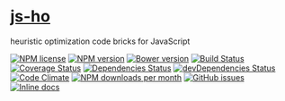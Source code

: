 [js-ho](http://aureooms.github.io/js-ho)
====

heuristic optimization code bricks for JavaScript

[![NPM license](http://img.shields.io/npm/l/aureooms-js-ho.svg?style=flat)](https://raw.githubusercontent.com/aureooms/js-ho/master/LICENSE)
[![NPM version](http://img.shields.io/npm/v/aureooms-js-ho.svg?style=flat)](https://www.npmjs.org/package/aureooms-js-ho)
[![Bower version](http://img.shields.io/bower/v/aureooms-js-ho.svg?style=flat)](http://bower.io/search/?q=aureooms-js-ho)
[![Build Status](http://img.shields.io/travis/aureooms/js-ho.svg?style=flat)](https://travis-ci.org/aureooms/js-ho)
[![Coverage Status](http://img.shields.io/coveralls/aureooms/js-ho.svg?style=flat)](https://coveralls.io/r/aureooms/js-ho)
[![Dependencies Status](http://img.shields.io/david/aureooms/js-ho.svg?style=flat)](https://david-dm.org/aureooms/js-ho#info=dependencies)
[![devDependencies Status](http://img.shields.io/david/dev/aureooms/js-ho.svg?style=flat)](https://david-dm.org/aureooms/js-ho#info=devDependencies)
[![Code Climate](http://img.shields.io/codeclimate/github/aureooms/js-ho.svg?style=flat)](https://codeclimate.com/github/aureooms/js-ho)
[![NPM downloads per month](http://img.shields.io/npm/dm/aureooms-js-ho.svg?style=flat)](https://www.npmjs.org/package/aureooms-js-ho)
[![GitHub issues](http://img.shields.io/github/issues/aureooms/js-ho.svg?style=flat)](https://github.com/aureooms/js-ho/issues)
[![Inline docs](http://inch-ci.org/github/aureooms/js-ho.svg?branch=master&style=shields)](http://inch-ci.org/github/aureooms/js-ho)
